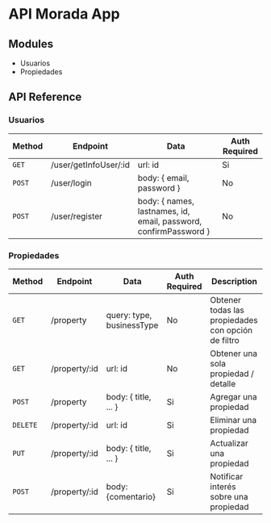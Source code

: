 # API Morada App

## Modules
- Usuarios
- Propiedades

## API Reference

### Usuarios

Method | Endpoint | Data        | Auth Required
------ | -------- | ----------- | -------------
`GET` | /user/getInfoUser/:id   |  url: id  | Si
`POST` | /user/login   | body: { email, password } | No
`POST` | /user/register   | body: { names, lastnames, id, email, password, confirmPassword } | No


### Propiedades

Method | Endpoint | Data        | Auth Required | Description
------ | -------- | ----------- | ------------- | ------------
`GET` | /property | query: type, businessType | No | Obtener todas las propiedades con opción de filtro
`GET` | /property/:id | url: id               | No | Obtener una sola propiedad / detalle
`POST` | /property | body: { title, ... }     | Si | Agregar una propiedad
`DELETE` | /property/:id | url: id            | Si | Eliminar una propiedad
`PUT` | /property/:id | body: { title, ... }  | Si | Actualizar una propiedad
`POST` | /property/:id | body: {comentario}   | Si | Notificar interés sobre una propiedad
